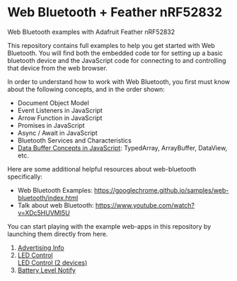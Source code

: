 # Web Bluetooth + Feather nRF52832
Web Bluetooth examples with Adafruit Feather nRF52832

This repository contains full examples to help you get started with Web Bluetooth. You will find both 
the embedded code tor for setting up a basic bluetooth device and the JavaScript code for connecting to and controlling
that device from the web browser.

In order to understand how to work with Web Bluetooth, you first must know about the following concepts, and in the order shown:

* Document Object Model
* Event Listeners in JavaScript
* Arrow Function in JavaScript
* Promises in JavaScript
* Async / Await in JavaScript
* Bluetooth Services and Characteristics
* [Data Buffer Concepts in JavaScript](https://data-flair.training/blogs/javascript-dataview/): TypedArray, ArrayBuffer, DataView, etc.

Here are some additional helpful resources about web-bluetooth specifically:
* Web Bluetooth Examples: https://googlechrome.github.io/samples/web-bluetooth/index.html</li>
* Talk about web Bluetooth: https://www.youtube.com/watch?v=XDc5HUVMI5U</li>

You can start playing with the example web-apps in this repository by launching them directly from here.
1. [Advertising Info](https://shtarbanov.github.io/WebBluetooth-Feather-nRF52832/AdvertisingInfo/WebApp)
2. [LED Control](https://shtarbanov.github.io/WebBluetooth-Feather-nRF52832/LED%20Control/WebApp%20(Async))
   <br>[LED Control (2 devices)](https://shtarbanov.github.io/WebBluetooth-Feather-nRF52832/LED%20Control/WebApp%2C%20control%202%20devices)
3. [Battery Level Notify](https://shtarbanov.github.io/WebBluetooth-Feather-nRF52832/BatteryLevel%20(Notification)/WebApp)
